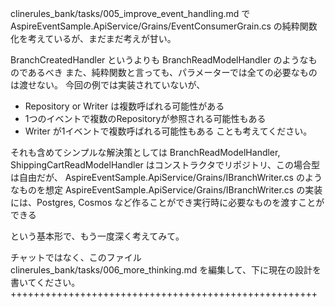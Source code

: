 clinerules_bank/tasks/005_improve_event_handling.md
で
AspireEventSample.ApiService/Grains/EventConsumerGrain.cs
の純粋関数化を考えているが、まだまだ考えが甘い。

BranchCreatedHandler というよりも
BranchReadModelHandler のようなものであるべき
また、純粋関数と言っても、パラメーターでは全ての必要なものは渡せない。
今回の例では実装されていないが、
- Repository or Writer は複数呼ばれる可能性がある
- 1つのイベントで複数のRepositoryが参照される可能性もある
- Writer が1イベントで複数呼ばれる可能性もある
ことも考えてください。

それも含めてシンプルな解決策としては
BranchReadModelHandler, ShippingCartReadModelHandler 
はコンストラクタでリポジトリ、この場合型は自由だが、
AspireEventSample.ApiService/Grains/IBranchWriter.cs
のようなものを想定
AspireEventSample.ApiService/Grains/IBranchWriter.cs
の実装には、Postgres, Cosmos など作ることができ実行時に必要なものを渡すことができる

という基本形で、もう一度深く考えてみて。

チャットではなく、このファイル
clinerules_bank/tasks/006_more_thinking.md
を編集して、下に現在の設計を書いてください。
+++++++++++++++++++++++++++++++++++++++++++++++++++++


